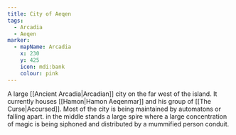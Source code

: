 ```yaml
---
title: City of Aeqen
tags:
  - Arcadia
  - Aeqen
marker:
  - mapName: Arcadia
    x: 230
    y: 425
    icon: mdi:bank
    colour: pink
---
```


A large [[Ancient Arcadia|Arcadian]] city on the far west of the island. It currently houses [[Hamon|Hamon Aeqenmar]] and his group of [[The Curse|Accursed]]. Most of the city is being maintained by automatons or falling apart. in the middle stands a large spire where a large concentration of magic is being siphoned and distributed by a mummified person conduit.
